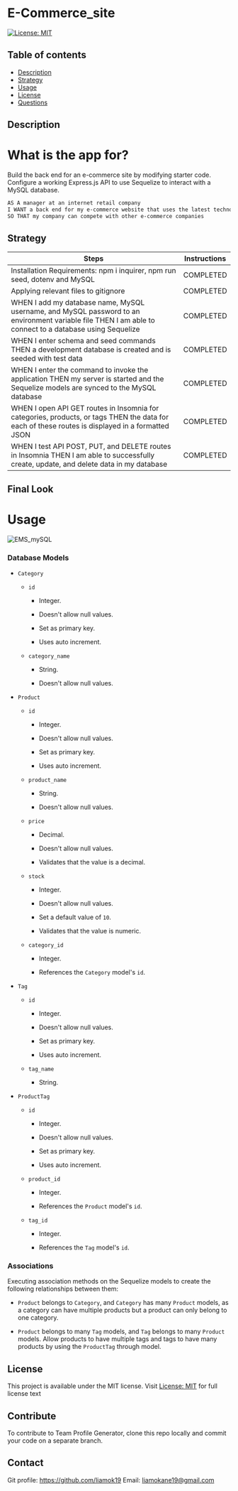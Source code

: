 # E-Commerce_site

[![License: MIT](https://img.shields.io/apm/l/vim-mode?color=orange&style=for-the-badge.svg)](https://opensource.org/licenses/MIT)

## Table of contents
- [Description](#description)
- [Strategy](#strategy)
- [Usage](#usage)
- [License](#license)
- [Questions](#questions)

## Description
# What is the app for?
 Build the back end for an e-commerce site by modifying starter code. Configure a working Express.js API to use Sequelize to interact with a MySQL database.

```md
AS A manager at an internet retail company
I WANT a back end for my e-commerce website that uses the latest technologies
SO THAT my company can compete with other e-commerce companies
```

## Strategy 
| Steps | Instructions | 
| ------------- |:-------------:| 
| Installation Requirements: npm i inquirer, npm run seed, dotenv and MySQL | COMPLETED |
| Applying relevant files to gitignore | COMPLETED |
| WHEN I add my database name, MySQL username, and MySQL password to an environment variable file THEN I am able to connect to a database using Sequelize | COMPLETED | 
| WHEN I enter schema and seed commands THEN a development database is created and is seeded with test data | COMPLETED | 
| WHEN I enter the command to invoke the application THEN my server is started and the Sequelize models are synced to the MySQL database | COMPLETED | 
| WHEN I open API GET routes in Insomnia for categories, products, or tags THEN the data for each of these routes is displayed in a formatted JSON | COMPLETED | 
| WHEN I test API POST, PUT, and DELETE routes in Insomnia THEN I am able to successfully create, update, and delete data in my database  | COMPLETED | 

## Final Look
# Usage
<img src='./public/assets/images/noteTaker.gif' alt="EMS_mySQL" >

### Database Models

* `Category`

  * `id`

    * Integer.
  
    * Doesn't allow null values.
  
    * Set as primary key.
  
    * Uses auto increment.

  * `category_name`
  
    * String.
  
    * Doesn't allow null values.

* `Product`

  * `id`
  
    * Integer.
  
    * Doesn't allow null values.
  
    * Set as primary key.
  
    * Uses auto increment.

  * `product_name`
  
    * String.
  
    * Doesn't allow null values.

  * `price`
  
    * Decimal.
  
    * Doesn't allow null values.
  
    * Validates that the value is a decimal.

  * `stock`
  
    * Integer.
  
    * Doesn't allow null values.
  
    * Set a default value of `10`.
  
    * Validates that the value is numeric.

  * `category_id`
  
    * Integer.
  
    * References the `Category` model's `id`.

* `Tag`

  * `id`
  
    * Integer.
  
    * Doesn't allow null values.
  
    * Set as primary key.
  
    * Uses auto increment.

  * `tag_name`
  
    * String.

* `ProductTag`

  * `id`

    * Integer.

    * Doesn't allow null values.

    * Set as primary key.

    * Uses auto increment.

  * `product_id`

    * Integer.

    * References the `Product` model's `id`.

  * `tag_id`

    * Integer.

    * References the `Tag` model's `id`.

### Associations
Executing association methods on the Sequelize models to create the following relationships between them:

* `Product` belongs to `Category`, and `Category` has many `Product` models, as a category can have multiple products but a product can only belong to one category.

* `Product` belongs to many `Tag` models, and `Tag` belongs to many `Product` models. Allow products to have multiple tags and tags to have many products by using the `ProductTag` through model.

## License
This project is available under the MIT license. Visit [License: MIT](https://opensource.org/licenses/MIT) for full license text

## Contribute
To contribute to Team Profile Generator, clone this repo locally and commit your code on a separate branch.


## Contact
Git profile: https://github.com/liamok19
Email: liamokane19@gmail.com